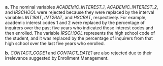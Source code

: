 **a.** The nominal variables *ACADEMIC_INTEREST_1*, *ACADEMIC_INTEREST_2*, and *IRSCHOOL* were rejected because they were replaced by the interval variables *INT1RAT*, *INT2RAT*, and *HSCRAT*, respectively. For example, academic interest codes 1 and 2 were replaced by the percentage of inquirers over the past five years who indicated those interest codes and then enrolled. The variable *IRSCHOOL* represents the high school code of the student, and it was replaced by the percentage of inquirers from that high school over the last five years who enrolled.

**b.** *CONTACT_CODE1* and *CONTACT_DATE1* are also rejected due to their irrelevance suggested by Enrollment Management.
